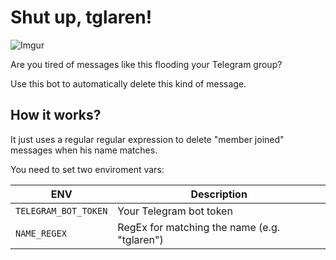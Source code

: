 # Shut up, tglaren!

![Imgur](https://i.imgur.com/RpcS8k7.png)

Are you tired of messages like this flooding your Telegram group?

Use this bot to automatically delete this kind of message.

## How it works?

It just uses a regular regular expression to delete "member joined" messages
when his name matches.

You need to set two enviroment vars:

| ENV                  | Description                                  |
| -------------------- | -------------------------------------------- |
| `TELEGRAM_BOT_TOKEN` | Your Telegram bot token                      |
| `NAME_REGEX`         | RegEx for matching the name (e.g. "tglaren") |
